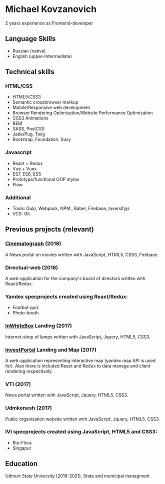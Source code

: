 # Michael Kovzanovich

2 years experience as Frontend-developer

## Language Skills

* Russian (native)
* English (upper-Intermediate)

## Technical skills

### HTML/CSS

* HTML5/CSS3
* Semantic crossbrowser markup
* Mobile/Responsive web development
* Browser Rendering Optimization/Website Performance Optimization
* CSS3 Animations
* BEM
* SASS, PostCSS
* Jade/Pug, Twig
* Bootstrap, Foundation, Susy

### Javascript

* React + Redux
* Vue + Vuex
* ES7, ES6, ES5
* Prototype/functional OOP styles
* Flow

### Additional
* Tools: Gulp, Webpack, NPM , Babel, Firebase, Inversifyjs
* VCS: Git

## Previous projects (relevant)

### [Cinematograph](https://cinematograph.media/) (2018)
A News portal on movies written with JavaScript, HTML5, CSS3, Firebase.

### Directual-web (2018)
A web-application for the company's board of directors written with React/Redux.

### Yandex specprojects created using React/Redux:

* Footbal-quiz
* Photo-booth

### [InWhiteBox](http://inwbox.ru/) Landing (2017)
Internet-shop of lamps written with JavaScript, Jquery, HTML5, CSS3.

### [InvestPortal](http://investudm.ru/) Landing and Map (2017)
A web-application representing interactive map (yandex map API is used for). Also there is included React and Redux to data manage and client rendering respectively.

### VTI (2017)
News portal written with JavaScript, Jquery, HTML5, CSS3.

### Udmkenesh (2017)
Public organisation website written with JavaScript, Jquery, HTML5, CSS3.

### IVI specprojects created using JavaScript, HTML5 and CSS3:

* Rio-Flora 
* Singapur

## Education

Udmurt State University (2016-2021), State and municipal managment

